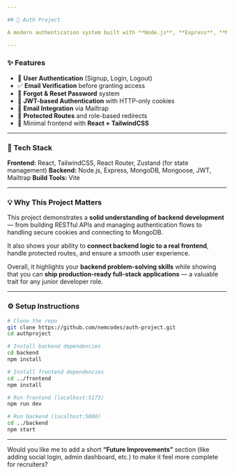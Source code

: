 ```yaml
---

## 🚀 Auth Project

A modern authentication system built with **Node.js**, **Express**, **MongoDB**, and **React** — designed to demonstrate secure user management, email verification, password reset functionality, and session handling in a full-stack environment.

---
```


### ✨ Features

* 🔐 **User Authentication** (Signup, Login, Logout)
* ✅ **Email Verification** before granting access
* 🔑 **Forgot & Reset Password** system
* 🍪 **JWT-based Authentication** with HTTP-only cookies
* 💌 **Email Integration** via Mailtrap
* 🧭 **Protected Routes** and role-based redirects
* 🎨 Minimal frontend with **React + TailwindCSS**

---

### 🧠 Tech Stack

**Frontend:** React, TailwindCSS, React Router, Zustand (for state management)
**Backend:** Node.js, Express, MongoDB, Mongoose, JWT, Mailtrap
**Build Tools:** Vite

---

### 💡 Why This Project Matters

This project demonstrates a **solid understanding of backend development** — from building RESTful APIs and managing authentication flows to handling secure cookies and connecting to MongoDB.

It also shows your ability to **connect backend logic to a real frontend**, handle protected routes, and ensure a smooth user experience.

Overall, it highlights your **backend problem-solving skills** while showing that you can **ship production-ready full-stack applications** — a valuable trait for any junior developer role.

---

### ⚙️ Setup Instructions

```bash
# Clone the repo
git clone https://github.com/nemcodes/auth-project.git
cd authproject

# Install backend dependencies
cd backend
npm install

# Install frontend dependencies
cd ../frontend
npm install

# Run frontend (localhost:5173)
npm run dev

# Run backend (localhost:5000)
cd ../backend
npm start
```

---

Would you like me to add a short **“Future Improvements”** section (like adding social login, admin dashboard, etc.) to make it feel more complete for recruiters?

